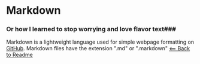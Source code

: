 # Markdown

### Or how I learned to stop worrying and love flavor text###

Markdown is a lightweight language used for simple webpage formatting on [GitHub](http://github.com). Markdown files have the extension ".md" or ".markdown"
[<== Back to Readme](README.md)
